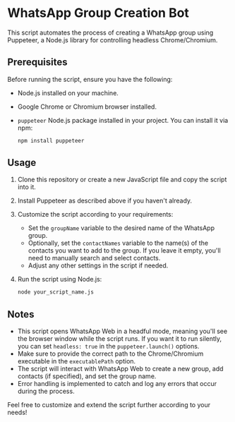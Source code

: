 # WhatsApp Group Creation Bot

This script automates the process of creating a WhatsApp group using Puppeteer, a Node.js library for controlling headless Chrome/Chromium.

## Prerequisites

Before running the script, ensure you have the following:

- Node.js installed on your machine.
- Google Chrome or Chromium browser installed.
- `puppeteer` Node.js package installed in your project. You can install it via npm:
  
  ```bash
  npm install puppeteer
  ```

## Usage

1. Clone this repository or create a new JavaScript file and copy the script into it.
2. Install Puppeteer as described above if you haven't already.
3. Customize the script according to your requirements:

   - Set the `groupName` variable to the desired name of the WhatsApp group.
   - Optionally, set the `contactNames` variable to the name(s) of the contacts you want to add to the group. If you leave it empty, you'll need to manually search and select contacts.
   - Adjust any other settings in the script if needed.

4. Run the script using Node.js:

   ```bash
   node your_script_name.js
   ```

## Notes

- This script opens WhatsApp Web in a headful mode, meaning you'll see the browser window while the script runs. If you want it to run silently, you can set `headless: true` in the `puppeteer.launch()` options.
- Make sure to provide the correct path to the Chrome/Chromium executable in the `executablePath` option.
- The script will interact with WhatsApp Web to create a new group, add contacts (if specified), and set the group name.
- Error handling is implemented to catch and log any errors that occur during the process.

Feel free to customize and extend the script further according to your needs!
